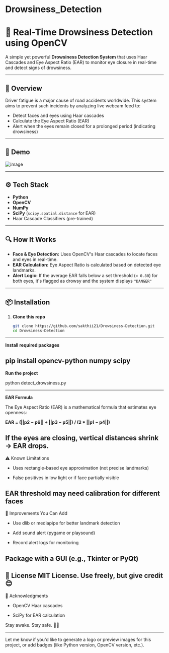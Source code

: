 # Drowsiness_Detection

# 🛑 Real-Time Drowsiness Detection using OpenCV

A simple yet powerful **Drowsiness Detection System** that uses Haar Cascades and Eye Aspect Ratio (EAR) to monitor eye closure in real-time and detect signs of drowsiness.

---

## 🧠 Overview

Driver fatigue is a major cause of road accidents worldwide. This system aims to prevent such incidents by analyzing live webcam feed to:
- Detect faces and eyes using Haar cascades
- Calculate the Eye Aspect Ratio (EAR)
- Alert when the eyes remain closed for a prolonged period (indicating drowsiness)

---

## 📸 Demo

![image](https://github.com/user-attachments/assets/cee6327e-ed54-427a-8670-5b4ba0d0ac85)

---

## ⚙️ Tech Stack

- **Python**
- **OpenCV**
- **NumPy**
- **SciPy** (`scipy.spatial.distance` for EAR)
- Haar Cascade Classifiers (pre-trained)

---

## 🔍 How It Works

- **Face & Eye Detection:** Uses OpenCV's Haar cascades to locate faces and eyes in real-time.
- **EAR Calculation:** Eye Aspect Ratio is calculated based on detected eye landmarks.
- **Alert Logic:** If the average EAR falls below a set threshold (`< 0.80`) for both eyes, it's flagged as drowsy and the system displays `"DANGER"`

---

## 📦 Installation

1. **Clone this repo**
   ```bash
   git clone https://github.com/sakthii21/Drowsiness-Detection.git
   cd Drowsiness-Detection
---

**Install required packages**

pip install opencv-python numpy scipy
---

**Run the project**

python detect_drowsiness.py

---

**EAR Formula**

The Eye Aspect Ratio (EAR) is a mathematical formula that estimates eye openness:

**EAR = (||p2 − p6|| + ||p3 − p5||) / (2 * ||p1 − p4||)**

If the eyes are closing, vertical distances shrink → EAR drops.
---

⚠️ Known Limitations
- Uses rectangle-based eye approximation (not precise landmarks)

- False positives in low light or if face partially visible

EAR threshold may need calibration for different faces
---

🚀 Improvements You Can Add

- Use dlib or mediapipe for better landmark detection

- Add sound alert (pygame or playsound)

- Record alert logs for monitoring

Package with a GUI (e.g., Tkinter or PyQt)
---

🪪 License
MIT License. Use freely, but give credit 😊
---

🙌 Acknowledgments
- OpenCV Haar cascades

- SciPy for EAR calculation

Stay awake. Stay safe. 🚗💤


---

Let me know if you'd like to generate a logo or preview images for this project, or add badges (like Python version, OpenCV version, etc.).








